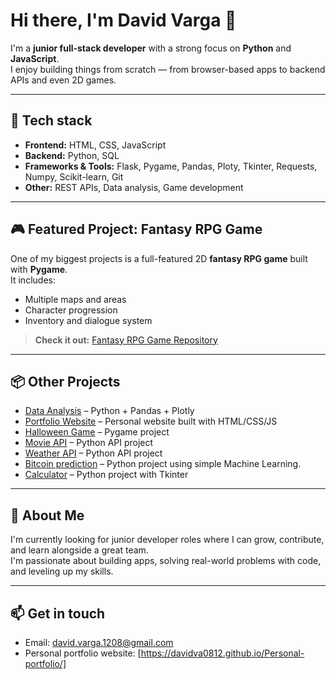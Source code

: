 # Hi there, I'm David Varga 👋

I'm a **junior full-stack developer** with a strong focus on **Python** and **JavaScript**.  
I enjoy building things from scratch — from browser-based apps to backend APIs and even 2D games.

---

## 🔧 Tech stack
- **Frontend:** HTML, CSS, JavaScript
- **Backend:** Python, SQL
- **Frameworks & Tools:** Flask, Pygame, Pandas, Ploty, Tkinter, Requests, Numpy, Scikit-learn, Git
- **Other:** REST APIs, Data analysis, Game development

---

## 🎮 Featured Project: Fantasy RPG Game

One of my biggest projects is a full-featured 2D **fantasy RPG game** built with **Pygame**.  
It includes:
- Multiple maps and areas
- Character progression
- Inventory and dialogue system

> **Check it out:** [Fantasy RPG Game Repository](https://github.com/yourusername/fantasy-rpg)

---

## 📦 Other Projects  
- [Data Analysis](https://github.com/Davidva0812/financial-analysis) – Python + Pandas + Plotly
- [Portfolio Website](https://github.com/yourusername/portfolio) – Personal website built with HTML/CSS/JS
- [Halloween Game](https://github.com/Davidva0812/halloween-shooter-game) – Pygame project
- [Movie API](https://github.com/Davidva0812/movie-api) – Python API project
- [Weather API](https://github.com/Davidva0812/weather-api) – Python API project
- [Bitcoin prediction](https://github.com/Davidva0812/bitcoin-prediction) – Python project using simple Machine Learning.
- [Calculator](https://github.com/Davidva0812/weather-api) – Python project with Tkinter 


---

## 🌱 About Me
I'm currently looking for junior developer roles where I can grow, contribute, and learn alongside a great team.  
I'm passionate about building apps, solving real-world problems with code, and leveling up my skills.

---

## 📫 Get in touch
- Email: [david.varga.1208@gmail.com](mailto:david.varga.1208@gmail.com)
- Personal portfolio website: [https://davidva0812.github.io/Personal-portfolio/]

